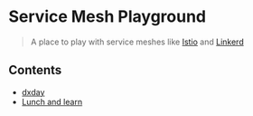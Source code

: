 # Service Mesh Playground

> A place to play with service meshes like [Istio](https://istio.io) and [Linkerd](https://linkerd.io)

## Contents

- [dxday](./dxday)
- [Lunch and learn](./lunch-and-learn)
